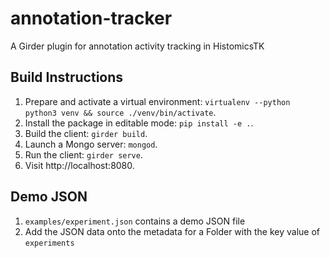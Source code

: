# annotation-tracker
A Girder plugin for annotation activity tracking in HistomicsTK

## Build Instructions

1. Prepare and activate a virtual environment: `virtualenv --python python3 venv && source ./venv/bin/activate`.
2. Install the package in editable mode: `pip install -e .`.
3. Build the client: `girder build`.
4. Launch a Mongo server: `mongod`.
5. Run the client: `girder serve`.
6. Visit http://localhost:8080.

## Demo JSON
1. `examples/experiment.json` contains a demo JSON file
2. Add the JSON data onto the metadata for a Folder with the key value of `experiments`